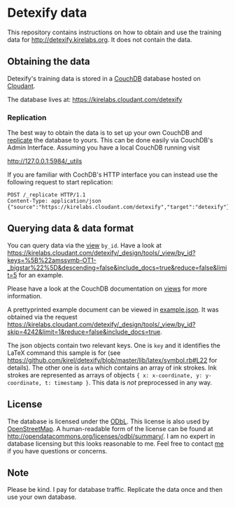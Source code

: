 # Detexify data

This repository contains instructions on how to obtain and use the training data for http://detexify.kirelabs.org. It does not contain the data.

## Obtaining the data

Detexify's training data is stored in a [CouchDB](http://couchdb.apache.org/) database hosted on [Cloudant](https://cloudant.com).

The database lives at: https://kirelabs.cloudant.com/detexify

### Replication

The best way to obtain the data is to set up your own CouchDB and [replicate](http://guide.couchdb.org/draft/replication.html) the database to yours. This can be done easily via CouchDB's Admin Interface. Assuming you have a local CouchDB running visit

http://127.0.0.1:5984/_utils

If you are familiar with CochDB's HTTP interface you can instead use the following request to start replication:

    POST /_replicate HTTP/1.1
    Content-Type: application/json
    {"source":"https://kirelabs.cloudant.com/detexify","target":"detexify"}
    
## Querying data & data format

You can query data via the [view](http://guide.couchdb.org/editions/1/en/views.html) `by_id`. Have a look at https://kirelabs.cloudant.com/detexify/_design/tools/_view/by_id?keys=%5B%22amssymb-OT1-_bigstar%22%5D&descending=false&include_docs=true&reduce=false&limit=5 for an example.

Please have a look at the CouchDB documentation on [views](http://guide.couchdb.org/editions/1/en/views.html) for more information.

A prettyprinted example document can be viewed in [example.json](example.json). It was obtained via the request https://kirelabs.cloudant.com/detexify/_design/tools/_view/by_id?skip=4242&limit=1&reduce=false&include_docs=true.

The json objects contain two relevant keys. One is `key` and it identifies the LaTeX command this sample is for (see https://github.com/kirel/detexify/blob/master/lib/latex/symbol.rb#L22 for details). The other one is `data` which contains an array of ink strokes. Ink strokes are represented as arrays of objects `{ x: x-coordinate, y: y-coordinate, t: timestamp }`. This data is _not_ preprocessed in any way.

## License

The database is licensed under the [ODbL](odbl-10.txt). This license is also used by [OpenStreetMap](http://wiki.openstreetmap.org/wiki/Open_Database_License). A human-readable form of the license can be found at http://opendatacommons.org/licenses/odbl/summary/. I am no expert in database licensing but this looks reasonable to me. Feel free to contact [me](kirelabs.org) if you have questions or concerns.

## Note

Please be kind. I pay for database traffic. Replicate the data once and then use your own database.
